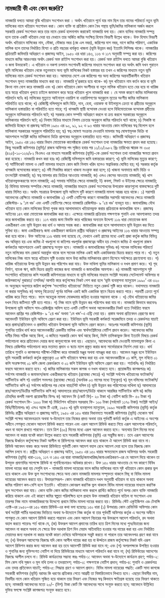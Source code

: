 ## নামজারী কী এবং কেন জরুরি?

নামজারি বলতে আমরা বুঝি খতিয়ান সংশোধন করা । অর্থাৎ খতিয়ানে পূর্বে যার নাম ছিল তার নামের পরিবর্তে নতুন ভূমি মালিকের নামে খতিয়ান সংশোধন করা। কোন ব্যক্তি বা প্রতিষ্ঠান কোন বৈধ পন্থায় ভূমি/জমির মালিকানা অর্জন করলে সরকারি রেকর্ড সংশোধন করে তার নামে রেকর্ড হালনাগাদ করাকেই নামজারি বলা হয়। কোন ব্যক্তির নামজারি সম্পন্ন হলে তাকে একটি খতিয়ান দেয়া হয় যেখানে তার অর্জিত জমির সংক্ষিপ্ত হিসাব বিবরণী উল্লেখ থাকে। উক্ত হিসাব বিবরণী অর্থাৎ খতিয়ানে মালিকের নাম, মৌজা, মৌজার নম্বর (জে এল নম্বর), জরিপের দাগ নম্বর, দাগে জমির পরিমাণ, একাধিক মালিক হলে তাদের নির্ধারিত হিস্যা ও প্রতি বছরের ধার্যকৃত খাজনা (ভূমি উন্নয়ন কর) ইত্যাদি লিপিবদ্ধ থাকে। নামজারির প্রক্রিয়াটি জমিদারি অধিগ্রহণ ও প্রজাস্বত্ব আইন, ১৯৫০ এর ধারা ১৪৩, ১১৬ ও ১১৭ অনুযায়ী সম্পন্ন করা হয়।
জরিপের মাধ্যমে জমির আরওআর অর্থাৎ রেকর্ড অফ রাইটস সংশোধন করা হয়। রেকর্ড অফ রাইটস বলতে আমরা বুঝি খতিয়ান ও জমা উভয়কেই। এ খতিয়ান ও নকশা চলমান সংশোধনী জরিপের মাধ্যমে সংশোধন করা হয় অর্থাৎ জমি যখন পুরাতন ভূমি মালিকের খতিয়ান থেকে নতুনভাবে অন্য ভূমি মালিকের নিকট হস্তান্তর হয় তখন এ জরিপের মাধ্যমে নতুন ভূমি মালিকের নামে রেকর্ড সংশোধন করা হয়। আমাদের দেশে এক জরিপের পর অন্য জরিপের অন্তবর্তীকালীন খতিয়ান সংশোধন মূলত নামজারির মাধ্যমে করা হয়।
নামজারি দু’প্রকারে হয়ে থাকে-
ক) মূল খতিয়ানে নাম কর্তন করে বা ভূমি কিংবা নাম যোগ করে নামজারি এবং
খ) কোন খতিয়ানে কোন অংশীদার বা নতুন মালিক খতিয়ান হতে বের হয়ে বা খারিজ হয়ে স্বতন্ত্র খতিয়ান খুলতে চাইলে জমাভাগ করে স্বতন্ত্র খতিয়ান খুলে নামজারি করা ।
যে সমস্ত কারণে জমির মালিকানার পরিবর্তন ঘটেঃ
ক) মালিকের মৃত্যুতে আইনানুগ ওয়ারিশ বা ওয়ারিশগণের অনুকূলে মৃতের অংশীয় জমির মালিকানা পরিবর্তিত হয়ে থাকে;
খ) রেজিস্ট্রি দলিলমূলে জমি বিক্রি, দান, হেবা, ওয়াকফ বা উইলমূলে ক্রেতা বা গ্রহীতার অনুকূলে মালিকানা হস্তান্তরিত বা পরিবর্তিত হতে পারে;
গ) খাসজমি স্থায়ী বন্দোবস্ত দেওয়া হলে বিধিমোতাবেক বন্দোবস্ত গ্রহীতার অনুকূলে মালিকানার পরিবর্তন ঘটে;
ঘ) সরকার কোন সম্পত্তি অধিগ্রহণ করলে বা ক্রয় করলে সরকারের অনুকূলে মালিকানার পরিবর্তন ঘটে;
ঙ) নিলাম বিক্রির মাধ্যমে নিলাম ক্রেতার অনুকূলে জমির পরিবর্তন ঘটে থাকে;
চ) সিকস্তি বা জমিদারি উচ্ছেদ বা প্রজস্বত্ব আইনম ১৯৫০ এর ৯০, ৯১, ৯২ ও ৯৩ ধারার আওতায় কোন মালিকের স্বত্ব বিলোপ হলে মালিকানা সরকারের অনুকূলে পরিবর্তিত হয়;
ছ) স্বত্ব ঘোষণা সংক্রান্ত দেওয়ানি মামলার স্বত্ব ঘোষণামূলক ডিক্রি বা আদেশবলে সংশ্লিষ্ট জমির মালিকানা ডিক্রি প্রাপকের অনুকূলে হস্তান্তরিত হতে পারে।
জমিদারী অধিগ্রহণ ও প্রজাস্বত্ব আইন, ১৯৫০ এর ১৪৩ ধারার বিধান মোতাবেক কালেক্টরকে রেকর্ড সংশোধন তথা নামজারির ক্ষমতা প্রদান করা হয়েছে। কিন্তু সহকারী কমিশনার (ভূমি)/ রাজস্ব অফিসার পদ সৃজিত হবার পর ১১/১১/১৯৮২ খ্রিঃ তারিখের স্মারক নং ৩০৫ (৪২৫)-১০-১২৬/৮২ বিএলএ এর মাধ্যমে সহকারী কমিশনার (ভূমি)-কে রেকর্ড সংশোধন তথা নামজারির ক্ষমতা প্রদান করা হয়েছে।
নামজারি কখন করা হয়ঃ
ক) রেজিস্ট্রি দলিলমূলে জমি হস্তান্তরের কারণে;
খ) ভূমি মালিকের মৃত্যুর কারণে;
গ) সার্টিফিকেট মামলা ও কোর্ট মামলার মাধ্যমে কোন জমি নিলাম খরিদ হলেও স্বত্বাধিকার ঘোষিত হয়;
ঘ) সরকার কর্তৃক খাসজমি বন্দোবস্তের কারণে;
ঙ) নদী সিকস্তির কারণে খাজনা মওকুফ করা হলে;
চ) খাজনা অনাদায়ে জমি বিক্রি ও তৎসংশ্লিষ্ট নামজারি;
ছ) স্বত্ব মামলার রায় ডিক্রির আওতায় নামজারি;
জ) এলএ কেসের আওতায় নামজারি;
ঝ) খাস খতিয়ানভুক্তকরণের ফলে নামজারি;
ঞ) সমবায় সমিতির ক্ষেত্রে নামজারি;
ট) কবলা, গিফট ও উইলের ক্ষেত্রে নামজারি;
ঠ) বিনিময় মামলার সম্পত্তির ক্ষেত্রে নামজারি;
নামজারির মাধ্যমে রেকর্ড সংশোধনের উপরোক্ত কারণগুলো বাস্তবক্ষেত্রে দুটি ধারায় মিলিত হয়। অর্থাৎ সচরাচর উপজেলা ভূমি অফিসে দুটি কারণে নামজারি মামলা আরম্ভ হয়ে থাকে।
১) সরাসরি আবেদনের প্রেক্ষিতে নামজারি ও জমাখারিজ
২) এলটি নোটিশের কারণে
নামজারির সরাসরি আবেদনের ক্ষেত্রে নামজারি রেজিস্টার- ৯ ‘১ম খণ্ড’ এবং এলটি নোটিশের ক্ষেত্রে নামজারি রেজিস্টার- ৯ ‘২য় খণ্ড’ ব্যবহৃত হয়।
জমাখারিজঃ
যৌথ খতিয়ান হতে কোন মালিকের হিস্যা পৃথক করে আলাদাভাবে খতিয়ানভুক্ত করার প্রক্রিয়াকে জমাখারিজ বলে। প্রজাস্বত্ব আইনের ১৪৭ ধারা মোতাবেক জমাখারিজ করা হয়। এক্ষেত্রে নামজারি প্রক্রিয়ায় পক্ষগণকে শুনানি এবং আবশ্যকমত তদন্ত করে জমাখারিজ করতে হয়। ১১৭ ধারায় জমা বিভক্তি করে খারিজের অন্যতম উদ্দেশ্য ১১৬ ধারা মোতাবেক জমা একত্রীকরণ এবং ভূমি উন্নয়ন কর ধার্য ও আদায় সহজ করা। জমাখারিজ করা হলে আলাদাভাবে ভূমি উন্নয়ন কর দিতে সুবিধা হয়।
জমা একত্রীকরণঃ
জমা একত্রীকরণ কার্যক্রম রাষ্ট্রীয় অধিগ্রহণ ও প্রজাস্বত্ব আইনের ১১৬ ধারার আওতায় সম্পন্ন করা হয়ে থাকে। উক্ত আইনের ১১৬ ধারায় বলা হয়েছে যে, যেখানে একই গ্রামের মধ্যে একই প্রজা কর্তৃক জমির বিভিন্ন খণ্ড অধিকৃত হয় এবং জমির ঐ খণ্ডগুলো বা কতিপয় খণ্ডপূর্বক প্রজাস্বত্বের অধীন হয় সেখানে জমির ঐ খণ্ডগুলো রাজস্ব কর্মকর্তার আদেশক্রমে একই প্রজাস্বত্বে সংযুক্ত হবে।
নামজারি ও জমাখারিজের সুবিধাঃ
ক) সাবেক মালিকের পরিবর্তে নতুন মালিকের নাম রেকর্ডে অন্তর্ভুক্ত থাকে বলে সাবেক মালিক একই জমি একাধিকবার বিক্রয় করতে পারে না।
খ) নতুন মালিকের নিজ নামে স্বতন্ত্র খতিয়ান সৃষ্টি হওয়ার ফলে উহা জমির মালিকানার প্রমাণ হিসেবে সর্বক্ষেত্রে গ্রহণযোগ্য হয়।
গ) খারিজ খতিয়ানের উপর ভূমি উন্নয়ন কর পরিশোধ করা যায়। উক্ত দাখিলা ভূমির মালিকানা ও দখল প্রমাণ করে।
ঘ) গৃহ নির্মাণ, ব্যাংক ঋণ, জমি বিক্রয় প্রভৃতি কাজের জন্য নামজারি ও জমাখারিজ আবশ্যক।
ঙ) নামজারী আদেশমূলে সৃষ্ট সংশোধিত খতিয়ানের কপি সহকারী কমিশনারের মাধ্যমে বা ভূমি মালিকের মাধ্যমে সংশ্লিষ্ট সহকার সেটেলমেন্ট অফিসার বা জরিপকালে/ বুঝারত/ তসদিক/ আপত্তি স্তরে কর্তৃপক্ষের নিকট পেশ করা হলে ‘ভূমি ব্যবস্থাপনা ম্যানুয়েল ১৯৯০’ এর ৩২০ নং অনুচ্ছেদ অনুসারে জরিপ কর্তৃপক্ষ ‘সংশোধিত খতিয়ানের’ ভিত্তিতে নতুন রেকর্ড সৃষ্টি করে থাকেন।
যথাসময়ে নামজারি না করার অসুবিধাঃ
ক) অসাধু বিক্রেতা/ পূর্বের মালিক একই জমি একাধিক স্থানে বিক্রয় করতে পারে। পরবর্তী ক্রেতা পূর্বে খারিজ করে নিতে পারে। ফলে অহেতুক মামলা মোকদ্দমায় জড়িত হওয়ার সম্ভাবনা থাকে ।
খ) যৌথ খতিয়ানের জমির দখল নিয়ে জটিলতা সৃষ্টি হতে পারে।
গ) নিজ নামে ভূমি উন্নয়ন কর পরিশোধ করা যায় না।
নামজারি কিভাবে করবেনঃ
উপজেলা ভূমি অফিসে সাব-রেজিস্ট্রার অফিস হতে এলটি নোটিশ অথবা আবেদনকারীর নিকট হতে নির্ধারিত ফরমে আবেদন প্রাপ্তির পর রেজিস্টার- ৯ ‘২য় খণ্ড’ অথবা ‘১ম খন্ড’-এ এন্ট্রি দেয়া হয়। প্রস্তাব অথবা প্রতিবেদন প্রেরণের জন্য আবেদনটি ইউনিয়ন ভূমি অফিসে প্রেরণ করা হয়। ইউনিয়ন ভূমি সহকারী কর্মকর্তা সরেজমিনে তদন্ত ও রেকর্ডপত্র যাচাই করে প্রস্তাব/প্রতিবেদন ও প্রস্তাবিত খতিয়ান উপজেলা ভূমি অফিসে প্রেরণ করেন। অতঃপর সহকারী কমিশনার (ভূমি) শুনানির তারিখ ধার্য করে আবেদনকারী/ রেকর্ডীয় মালিক এবং স্বার্থসংশ্লিষ্টদের নোটিশ প্রদান করেন। আবেদনের জমির দাবীর বিষয় সঠিক আছে কিনা, এ জমিতে সরকারি কোন স্বার্থ আছে কিনা, ভিপি তালিকাভুক্ত কিনা ইত্যাদি বিষয়ে রেকর্ড পর্যালোচনা করে প্রতিবেদন দেয়ার জন্য কানুনগোকে বলা হয়। এছাড়াও, আবেদনের জমি দেওয়ানী মামলাভুক্ত কিনা এ বিষয়ে রেজিস্টার পর্যালোচনা করে মতামত প্রদান ও স্ক্যাচ ম্যাপ প্রস্তুত করার জন্য সার্ভেয়ারকে নির্দেশ দেয়া হয়। ধার্য তারিখে শুনানি ও কাগজপত্র পরীক্ষা-নিরীক্ষা করে নামজারি মঞ্জুর অথবা নামঞ্জুর করা হয়। আবেদন মঞ্জুর হলে ইউনিয়ন ভূমি সহকারী কর্মকর্তা কর্তৃক প্রস্তুতকৃত ০৫ কপি খতিয়ানে স্বাক্ষর করা হয় এবং আবেদনকারীকে ০১ কপি, মূল নথিতে ০১ কপি সংরক্ষণসহ ০১ কপি জেলা রেকর্ডরুমে ও ০১ কপি ইউনিয়ন ভূমি অফিসে প্রেরণ করা হয়।
শর্তাবলিঃ
ক) নির্ধারিত ফরমে আবেদন করতে হবে।
খ) জমির মালিকানার সকল কাগজ ও দখল থাকতে হবে।
প্রয়োজনীয় কাগজপত্রঃ
ক) সর্বশেষ নামজারি ও জমাভাগ/জমা একত্রীকরণের খতিয়ান (প্রযোজ্য ক্ষেত্রে)
খ) সংশ্লিষ্ট সর্বশেষ খতিয়ানের ফটোকপি/সার্টিফাইড কপি
গ) ওয়ারিশ সনদপত্র (প্রযোজ্য ক্ষেত্রে) (অনধিক ০৩ মাসের মধ্যে ইস্যুকৃত)
ঘ) মূল দলিলের ফটোকপি/সার্টিফাইড কপি
ঙ) সর্বশেষ জরিপের পর থেকে বায়া/পিট দলিল
চ) ভূমি উন্নয়ন কর পরিশোধের দাখিলা
ছ) আদালতের রায়/আদেশ/ডিক্রীর সার্টিফাইড কপি
জ) আদালতের রায়/আদেশ/ডিক্রি থাকলে আরজির সার্টিফাইড কপি
ঝ) জমির চৌহদ্দির কলমী নকশা
প্রয়োজনীয় ফিসঃ
ক) আবেদন ফি (কোর্ট ফি)- ২০ টাকা
খ) নোটিশ জারি ফি- ৫০ টাকা
গ) রেকর্ড সংশোধন ফি- ১০০০ টাকা
ঘ) মিউটেশন খতিয়ান সরবরাহ ফি- ১০০ টাকা
(সর্বমোট ১১৭০ টাকা)
সংশ্লিষ্ট আইন/বিধি/নীতিমালাঃ
ক) এসএ অ্যান্ড টি এ্যাক্ট, ১৯৫০
খ) ভূমি ব্যবস্থাপনা ম্যানুয়েল, ১৯৯০
সহকারী কমিশনার (ভূমি) কর্তৃক রিভিউঃ
রাষ্ট্রীয় অধিগ্রহণ ও প্রজাস্বত্ব আইন, ১৯৫০ এর ১৫০ ধারার বিধানমতে সহকারী কমিশনার (ভূমি) যেকোন স্বার্থ সংশ্লিষ্ট পক্ষের আবেদনক্রমে অথবা স্ব-উদ্যোগে তার নিজের প্রদত্ত অথবা তার পূর্ববর্তী কর্মর্তা কর্তৃক এ আইনের এ অংশের অধীনে পেশকৃত যেকোন আদেশ রিভিউ করতে পারেন এবং এরূপ আদেশ রিভিউ করতে গিয়ে এরূপ আদেশকে পরিবর্তন, খণ্ডন বা বহাল রাখতে পারবেন। তবে ত্রিশ (৩০) দিনের মধ্যে এরূপ আবেদন করতে হবে। অন্যথায় ত্রিশ দিনের মধ্যে আবেদন না করার যথেষ্ট কারণ উল্লেখ করতে হবে সহকারী কমিশনার (ভূমি) এর সন্তুষ্টির জন্য। তবে এরূপ আদেশের বিরুদ্ধে ঊর্ধ্বতন কর্তৃপক্ষের নিকট আপীল বা রিভিশনের আবেদন করা হয়ে থাকলে ঐ আদেশ রিভিউ করা যাবে না। রিভিউ আবেদন নাকচ করে অথবা রিভিউতে পূর্ববর্তী কোন আদেশ বহাল রেখে আদেশ দেয়া হলে তার বিরুদ্ধে কোন আপিল চলবে না।
রাষ্ট্রীয় অধিগ্রহণ ও প্রজাস্বত্ব আইন, ১৯৫০ এর ১৫০ ধারার ক্ষমতাবলে রাজস্ব অফিসার অর্থাৎ সহকারী কমিশনার (ভূমি) ধারা-১১৬, ১১৭ ও ১৪৩ এর দ্বারা নামজারি/জমাখারিজ/জমাএকত্রিকরণ-এর যে আদেশ দিয়ে থাকেন তা উপযুক্ত প্রমাণাদির সাপেক্ষে রিভিউ বা পুনর্বিবেচনারও অধিকার রাখেন। উক্ত ১৫০ ধারার আওতায় যে সব কারণে বিবিধ মামলা দায়ের করা হয় সেগুলি হল -
নামজারি মামলা দায়েরের ফলে জমির মালিকের নামে সৃষ্ট খতিয়ানে কোন প্রকার ভুল হয়ে থাকলে এবং উক্ত ভুল সংশোধনের ক্ষেত্রে অন্য কোন নামজারি মামলার সম্পৃক্ততা থাকলে মিছ্ বা বিবিধ মামলা দায়েরের আবেদন করতে হয়। উদাহরণসরূপ- কোন নামজারি খতিয়ানে দখল অনুযায়ী খতিয়ান না হয়ে থাকলে অথবা জমির পরিমাণ কম-বেশি হলে ইত্যাদি।
খতিয়ানে কোনরূপ করণিক ভুল থাকলে বিবিধ মামলা দায়েরের মাধ্যমে করণিক ভুল সংশোধন করা যায়।
কোন ব্যক্তি কোন জমির মালিকানা লাভ করলে প্রার্থিত জমিতে পূর্বে অপর কোন ব্যক্তি নামজারি করিয়ে থাকলে এবং এই কারণে জমির স্বল্পতা পরিলক্ষিত হলে প্রথমে উক্ত নামজারি খতিয়ান বাতিল বা সংশোধন এবং তারপর নিজ নামে নামজারিকরণের উদ্দেশ্যে প্রথমে বিবিধ মামলা দায়ের করতে হয়।
রিভিউঃ
স্টেট একুইজিশন এণ্ড টেনান্সি এ্যাক্ট-এর ১৯৫০-এর ১৫০ ধারায় রিভিউ-এর কথা বলা হয়েছেঃ
১৫০ ধারা (১) উপধারাঃ কোন রেভিনিউ অফিসার কোন স্বার্থ সংশ্লিষ্ট পার্টির দরখাস্তের ভিত্তিতে অথবা স্ব-উদ্যোগে নিজ কর্তৃক বা তার পূর্ববর্তী অফিসার কর্তৃক এ অংশের অধীনে পাশকৃত যে কোন আদেশ রিভিউ করতে পারবেন এবং কোন আদেশ বিচারের পর উক্তরূপে আদেশ পরিবর্তন, রদ অথবা বহাল করতে পারেনঃ
শর্ত থাকে যে,
(ক) উক্তরূপ আদেশ প্রদানের তারিখ হতে ত্রিশ দিনের মধ্যে পুনঃবিচারের জন্য আবেদন না করলে অথবা যে ক্ষেত্রে উক্ত দরখাস্ত ত্রিশ দিন মেয়াদ অতিবাহিত হওয়ার পর দায়ের করা হয় এবং নির্ধারিত মেয়াদের জন্য দরখাস্ত না করার যথেষ্ট কারণ দেখিয়ে অফিসারকে সন্তুষ্ট করতে না পারলে তার আবেদনপত্র গ্রহণ করা যাবে না;
(খ) উক্তরূপ আদেশের বিরুদ্ধে যদি কোন আপীল দায়ের করা হয় বা ঊর্ধ্ধতন রাজস্ব কর্তৃপক্ষের নিকট যদি এরূপ আদেশ রিভিশন করার জন্য আবেদন করা হয় তবে আদেশটি রিভিউ করা যাবে না; এবং
(গ) অপরপক্ষকে উপস্থিত হওয়ার ও শুনানির জন্য যুক্তিসংগত নোটিশ না দিয়ে রিভিউয়ের মাধ্যমে আদেশ পরিবর্তন করা যাবে না;
(ঘ) রিভিউয়ের আদেশের বিরুদ্ধে আপীল চলবে না।
রিভিউ কার্যক্রমের সম্ভাব্য স্তরঃ
পর্যায়-১: আবেদন অথবা স্ব-উদ্যোগে কার্যক্রম গ্রহণ;
পর্যায়-২: মিস কেস নথি সৃজন ও মূল নথি তলব ও তদন্তাদেশ;
পর্যায়-৩: পক্ষগণকে নোটিশ প্রদান;
পর্যায়-৪: শুনানি ও রেকর্ডপত্র এবং তদন্ত প্রতিবেদন যাচাই;
পর্যায়-৫: সিদ্ধান্ত গ্রহণ ও আদেশ প্রদান।
বিবিধ মামলা দায়েরের পদ্ধতি:
একটি সাদা কাগজে সহকারী কমিশনার (ভূমি) বরাবর কি ধরণের প্রতিকার পেতে আগ্রহী তা বিস্তারিতভাবে লিখতে হবে। এছাড়া বিবাদীর নাম, বিবাদীর নামে কোন খতিয়ান সৃজিত হয়ে থাকলে তার বিবরণ এবং নিজের স্বত্ব কিভাবে ক্ষতিগ্রস্ত হয়েছে তার বিবরণ থাকতে হবে;
নামজারি আবেদনের মতো ২০/- (বিশ) টাকা কোর্ট ফি আবেদনের সাথে সংযুক্ত করতে হবে;
আবেদনে উল্লিখিত যুক্তির স্বপক্ষে সংশ্লিষ্ট কাগজপত্র সংযুক্ত করতে হবে।
